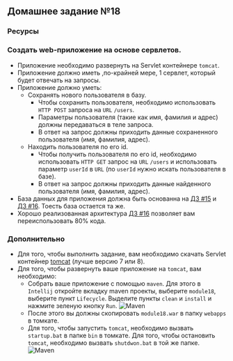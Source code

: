 ## Домашнее задание №18

### Ресурсы

### Создать web-приложение на основе сервлетов.
 * Приложение необходимо развернуть на Servlet контейнере `tomcat`.
 * Приложение должно иметь ,по-крайней мере, 1 сервлет, который будет отвечать на запросы.
 * Приложение должно уметь:
   * Сохранять нового пользователя в базу.
     + Чтобы сохранить пользователя, необходимо использовать `HTTP POST` запроса на `URL`
     `/users`.
     + Параметры пользователя (такие как имя, фамилия и адрес) должны передаваться в теле запроса.
     + В ответ на запрос должны приходить данные сохраненного пользователя (имя, фамилия, адрес).
   * Находить пользователя по его id.
     + Чтобы получить пользователя по его id, необходимо использовать `HTTP GET` запрос на `URL` `/users`
    и использовать параметр `userId` в `URL` (по `userId` нужно искать пользователя в базе).
     + В ответ на запрос должны приходить данные найденного пользователя (имя, фамилия, адрес).
 * База данных для приложения должна быть основанна на [ДЗ #15](https://github.com/rxn1d/courses-2-2016/blob/master/module15/module_15_home_work.md)
 и [ДЗ #16](https://github.com/rxn1d/courses-2-2016/blob/master/module16/module_16_home_work.md). Тоесть база остается та же.
 * Хорошо реализованная архитектура [ДЗ #16](https://github.com/rxn1d/courses-2-2016/blob/master/module16/module_16_home_work.md)
 позволяет вам переиспользовать 80% кода.

### Дополнительно
 * Для того, чтобы выполнить задание, вам необходимо скачать Servlet контейнер [tomcat](http://tomcat.apache.org/) (лучше версию 7 или 8).
 * Для того, чтобы развернуть ваше приложение на `tomcat`, вам необходимо:
   * Собрать ваше приложение с помощью `maven`. Для этого в `Intellij` откройте вкладку maven проекты, выберите `module18`, выберите пункт `Lifecycle`.
   Выделите пункты `clean` и `install` и нажмите зеленую кнопку `Run`.
   ![](https://github.com/rxn1d/courses-2-2016/blob/master/module18/maven2.png "Maven")
   * После этого вы должны скопировать `module18.war` в папку `webapps` в томкате.
   * Для того, чтобы запустить `tomcat`, необходимо вызвать `startup.bat` в папке `bin` в томкате. Для того, чтобы остановить
   `tomcat`, необходимо вызвать `shutdwon.bat` в той же папке.
   ![](https://github.com/rxn1d/courses-2-2016/blob/master/module18/tomcat_bin.png "Maven")

